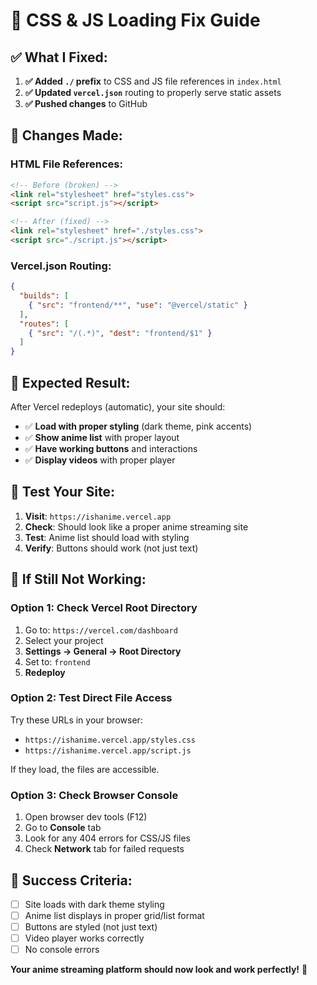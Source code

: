 # 🎨 CSS & JS Loading Fix Guide

## ✅ What I Fixed:

1. **✅ Added `./` prefix** to CSS and JS file references in `index.html`
2. **✅ Updated `vercel.json`** routing to properly serve static assets
3. **✅ Pushed changes** to GitHub

## 🔧 Changes Made:

### HTML File References:
```html
<!-- Before (broken) -->
<link rel="stylesheet" href="styles.css">
<script src="script.js"></script>

<!-- After (fixed) -->
<link rel="stylesheet" href="./styles.css">
<script src="./script.js"></script>
```

### Vercel.json Routing:
```json
{
  "builds": [
    { "src": "frontend/**", "use": "@vercel/static" }
  ],
  "routes": [
    { "src": "/(.*)", "dest": "frontend/$1" }
  ]
}
```

## 🎯 Expected Result:

After Vercel redeploys (automatic), your site should:
- ✅ **Load with proper styling** (dark theme, pink accents)
- ✅ **Show anime list** with proper layout
- ✅ **Have working buttons** and interactions
- ✅ **Display videos** with proper player

## 🧪 Test Your Site:

1. **Visit**: `https://ishanime.vercel.app`
2. **Check**: Should look like a proper anime streaming site
3. **Test**: Anime list should load with styling
4. **Verify**: Buttons should work (not just text)

## 🚨 If Still Not Working:

### Option 1: Check Vercel Root Directory
1. Go to: `https://vercel.com/dashboard`
2. Select your project
3. **Settings → General → Root Directory**
4. Set to: `frontend`
5. **Redeploy**

### Option 2: Test Direct File Access
Try these URLs in your browser:
- `https://ishanime.vercel.app/styles.css`
- `https://ishanime.vercel.app/script.js`

If they load, the files are accessible.

### Option 3: Check Browser Console
1. Open browser dev tools (F12)
2. Go to **Console** tab
3. Look for any 404 errors for CSS/JS files
4. Check **Network** tab for failed requests

## 🎌 Success Criteria:

- [ ] Site loads with dark theme styling
- [ ] Anime list displays in proper grid/list format
- [ ] Buttons are styled (not just text)
- [ ] Video player works correctly
- [ ] No console errors

**Your anime streaming platform should now look and work perfectly!** 🚀
